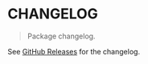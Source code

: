 # CHANGELOG

> Package changelog.

See [GitHub Releases](https://github.com/stdlib-js/math-strided-special-smsktrunc/releases) for the changelog.